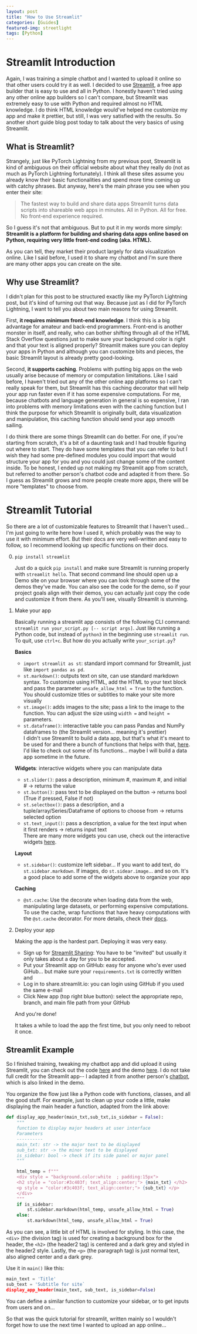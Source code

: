 ```yaml
---
layout: post
title: "How to Use Streamlit"
categories: [Guides]
featured-img: streetlight
tags: [Python]
---
```


# Streamlit Introduction

Again, I was training a simple chatbot and I wanted to upload it online so that other users could try it as well. I decided to use [Streamlit](https://streamlit.io/), a free app builder that is easy to use and all in Python. I honestly haven't tried using any other online app builders so I can't compare, but Streamlit was extremely easy to use with Python and required almost no HTML knowledge. I do think HTML knowledge would've helped me customize my app and make it prettier, but still, I was very satisfied with the results. So another short guide blog post today to talk about the very basics of using Streamlit.

## What is Streamlit?

Strangely, just like PyTorch Lightning from my previous post, Streamlit is kind of ambiguous on their official website about what they really do (not as much as PyTorch Lightning fortunately). I think all these sites assume you already know their basic functionalities and spend more time coming up with catchy phrases. But anyway, here's the main phrase you see when you enter their site:
> The fastest way to build and share data apps
> Streamlit turns data scripts into shareable web apps in minutes.
> All in Python. All for free. No front‑end experience required.

So I guess it's not that ambiguous. But to put it in my words more simply: **Streamlit is a platform for building and sharing data apps online based on Python, requiring very little front-end coding (aka. HTML).**

As you can tell, they market their product largely for data visualization online. Like I said before, I used it to share my chatbot and I'm sure there are many other apps you can create on the site.

## Why use Streamlit?

I didn't plan for this post to be structured exactly like my PyTorch Lightning post, but it's kind of turning out that way. Because just as I did for PyTorch Lightning, I want to tell you about two main reasons for using Streamlit. 

First, **it requires minimum front-end knowledge**. I think this is a big advantage for amateur and back-end programmers. Front-end is another monster in itself, and really, who can bother shifting through all of the HTML Stack Overflow questions just to make sure your background color is right and that your text is aligned properly? Streamlit makes sure you can deploy your apps in Python and although you can customize bits and pieces, the basic Streamlit layout is already pretty good-looking.

Second, **it supports caching**. Problems with putting big apps on the web usually arise because of memory or computation limitations. Like I said before, I haven't tried out any of the other online app platforms so I can't really speak for them, but Streamlit has this caching decorator that will help your app run faster even if it has some expensive computations. For me, because chatbots and language generation in general is so expensive, I ran into problems with memory limitations even with the caching function but I think the purpose for which Streamlit is originally built, data visualization and manipulation, this caching function should send your app smooth sailing.

I do think there are some things Streamlit can do better. For one, if you're starting from scratch, it's a bit of a daunting task and I had trouble figuring out where to start. They do have some templates that you can refer to but I wish they had some pre-defined modules you could import that would structure your app for you and you could just change some of the content inside. To be honest, I ended up not making my Streamlit app from scratch, but referred to another person's chatbot code and adapted it from there. So I guess as Streamlit grows and more people create more apps, there will be more "templates" to choose from.

# Streamlit Tutorial

So there are a lot of customizable features to Streamlit that I haven't used... I'm just going to write here how I used it, which probably was the way to use it with minimum effort. But their docs are very well-written and easy to follow, so I recommend looking up specific functions on their docs.

0. `pip install streamlit`

    Just do a quick `pip install` and make sure Streamlit is running properly with `streamlit hello`. That second command line should open up a Demo site on your browser where you can look through some of the demos they've made. You can also see the code for the demo, so if your project goals align with their demos, you can actually just copy the code and customize it from there. As you'll see, visually Streamlit is stunning.

1. Make your app

    Basically running a streamlit app consists of the following CLI command: `streamlit run your_script.py [-- script args]`. Just like running a Python code, but instead of `python3` in the beginning use `streamlit run`. To quit, use `ctrl+c`. But how do you actually write `your_script.py`?
    
    **Basics**
    - `import streamlit as st`: standard import command for Streamlit, just like `import pandas as pd`. 
    - `st.markdown()`: outputs text on site, can use standard markdown syntax. To customize using HTML, add the HTML to your text block and pass the parameter `unsafe_allow_html = True` to the function. You should customize titles or subtitles to make your site more visually 
    - `st.image()`: adds images to the site; pass a link to the image to the function. You can adjust the size using `width =` and `height =` parameters.
    - `st.dataframe()`: interactive table you can pass Pandas and NumPy dataframes to (the Streamlit version... meaning it's prettier) <br>
    I didn't use Streamlit to build a data app, but that's what it's meant to be used for and there a bunch of functions that helps with that, [here](https://docs.streamlit.io/en/stable/api.html#display-data). I'd like to check out some of its functions... maybe I will build a data app sometime in the future.

    **Widgets**: interactive widgets where you can manipulate data
    - `st.slider()`: pass a description, minimum #, maximum #, and initial # → returns the value
    - `st.button()`: pass text to be displayed on the button → returns bool (True if pressed, False if not)
    - `st.selectbox()`: pass a description, and a tuple/array/Series/Dataframe of options to choose from → returns selected option 
    - `st.text_input()`: pass a description, a value for the text input when it first renders → returns input text  <br>
    There are many more widgets you can use, check out the interactive widgets [here](https://docs.streamlit.io/en/stable/api.html#display-interactive-widgets).

    **Layout**
    - `st.sidebar()`: customize left sidebar... If you want to add text, do `st.sidebar.markdown`. If images, do `st.sidear.image`... and so on. It's a good place to add some of the widgets above to organize your app

    **Caching**
    - `@st.cache`: Use the decorate when loading data from the web, manipulating large datasets, or performing expensive computations. To use the cache, wrap functions that have heavy computations with the `@st.cache` decorator. For more details, check their [docs](https://docs.streamlit.io/en/stable/caching.html).

2. Deploy your app

    Making the app is the hardest part. Deploying it was very easy. 
    - Sign up for [Streamlit Sharing](streamlit.io/sharing): You have to be "invited" but usually it only takes about a day for you to be accepted.
    - Put your Streamlit app on GitHub: easy for anyone who's ever used GiHub... but make sure your `requirements.txt` is correctly written and 
    - Log in to share.streamlit.io: you can login using GitHub if you used the same e-mail
    - Click New app (top right blue button): select the appropriate repo, branch, and main file path from your GitHub

    And you're done!

    It takes a while to load the app the first time, but you only need to reboot it once. 

## Streamlit Example

So I finished training, tweaking my chatbot app and did upload it using Streamlit, you can check out the code [here](https://github.com/sybock/chatbot_streamlit_v2/blob/main/main.py) and the demo [here](https://share.streamlit.io/sybock/chatbot_streamlit_v2/main/main.py). I do not take full credit for the Streamlit app-- I adapted it from another person's [chatbot](https://github.com/bigjoedata/jekyllhydebot), which is also linked in the demo.

You organize the flow just like a Python code with functions, classes, and all the good stuff. For example, just to clean up your code a little, make displaying the main header a function, adapted from the link above: 
```python
def display_app_header(main_txt,sub_txt,is_sidebar = False):
    """
    function to display major headers at user interface
    Parameters
    ----------
    main_txt: str -> the major text to be displayed
    sub_txt: str -> the minor text to be displayed 
    is_sidebar: bool -> check if its side panel or major panel
    """

    html_temp = f"""
    <div style = "background.color:white  ; padding:15px">
    <h2 style = "color:#3c403f; text_align:center;"> {main_txt} </h2>
    <p style = "color:#3c403f; text_align:center;"> {sub_txt} </p>
    </div>
    """
    if is_sidebar:
        st.sidebar.markdown(html_temp, unsafe_allow_html = True)
    else: 
        st.markdown(html_temp, unsafe_allow_html = True)
```

As you can see, a little bit of HTML is involved for styling. In this case, the `<div>` (the division tag) is used for creating a background box for the header, the `<h2>` (the header2 tag) is centered and a dark grey and styled in the header2 style. Lastly, the `<p>` (the paragraph tag) is just normal text, also aligned center and a dark grey.

Use it in `main()` like this:
```python
main_text = 'Title'
sub_text = 'Subtitle for site`
display_app_header(main_text, sub_text, is_sidebar=False)
```

You can define a similar function to customize your sidebar, or to get inputs from users and on... 

So that was the quick tutorial for streamlit, written mainly so I wouldn't forget how to use the next time I wanted to upload an app online... 
